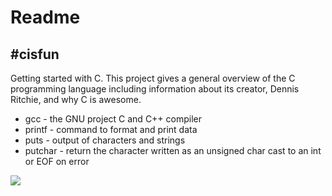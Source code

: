 <h1>Readme</h1>

<h2>#cisfun</h2>

<p>Getting started with C. This project gives a general overview of the C programming language including information about its creator, Dennis Ritchie, and why C is awesome.</p>

<ul>
<li>gcc - the GNU project C and C++ compiler</li>
<li>printf - command to format and print data</li>
<li>puts - output of characters and strings</li>
<li>putchar - return the character written as an unsigned char cast to an int or EOF on error</li>
</ul>

<a href="https://www.holbertonschool.com/"><img src="https://www.holbertonschool.com/assets/holberton-logo-1cc451260ca3cd297def53f2250a9794810667c7ca7b5fa5879a569a457bf16f.png" /></a>
